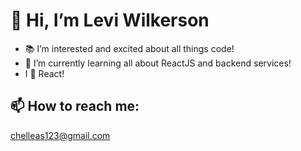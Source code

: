 # 👋 Hi, I’m Levi Wilkerson
- 📚 I’m interested and excited about all things code!
- 🔎 I’m currently learning all about ReactJS and backend services!
- I 💖 React! 

## 📫 How to reach me:
<chelleas123@gmail.com>
